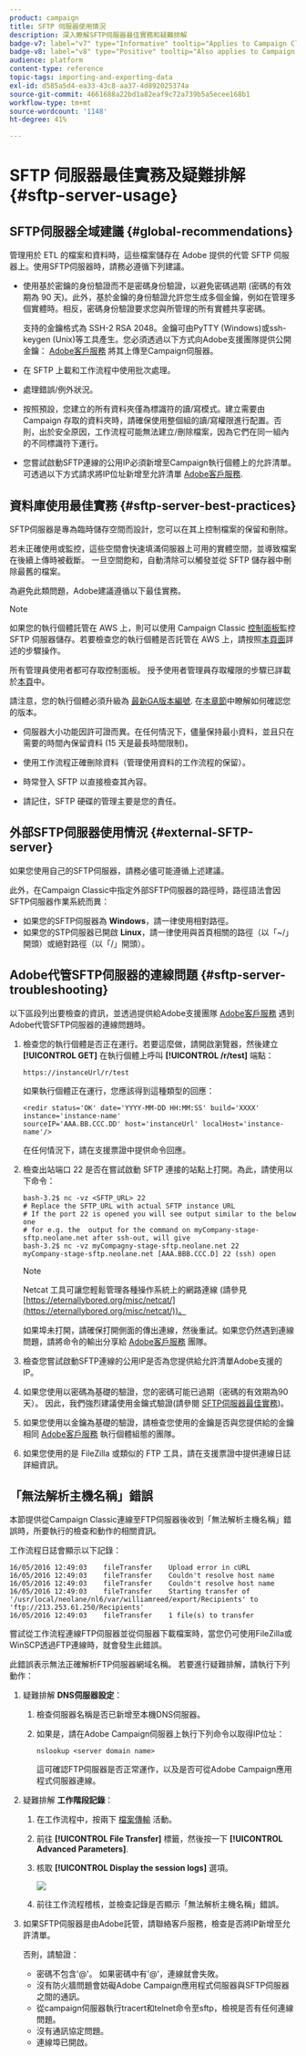 ```yaml
---
product: campaign
title: SFTP 伺服器使用情況
description: 深入瞭解SFTP伺服器最佳實務和疑難排解
badge-v7: label="v7" type="Informative" tooltip="Applies to Campaign Classic v7"
badge-v8: label="v8" type="Positive" tooltip="Also applies to Campaign v8"
audience: platform
content-type: reference
topic-tags: importing-and-exporting-data
exl-id: d585a5d4-ea33-43c8-aa37-4d892025374a
source-git-commit: 4661688a22bd1a82eaf9c72a739b5a5ecee168b1
workflow-type: tm+mt
source-wordcount: '1148'
ht-degree: 41%

---
```


# SFTP 伺服器最佳實務及疑難排解 {#sftp-server-usage}



## SFTP伺服器全域建議 {#global-recommendations}

管理用於 ETL 的檔案和資料時，這些檔案儲存在 Adobe 提供的代管 SFTP 伺服器上。使用SFTP伺服器時，請務必遵循下列建議。

* 使用基於密鑰的身份驗證而不是密碼身份驗證，以避免密碼過期 (密碼的有效期為 90 天)。此外，基於金鑰的身份驗證允許您生成多個金鑰，例如在管理多個實體時。相反，密碼身份驗證要求您與所管理的所有實體共享密碼。

   支持的金鑰格式為 SSH-2 RSA 2048。金鑰可由PyTTY (Windows)或ssh-keygen (Unix)等工具產生。您必須透過以下方式向Adobe支援團隊提供公開金鑰： [Adobe客戶服務](https://helpx.adobe.com/tw/enterprise/admin-guide.html/enterprise/using/support-for-experience-cloud.ug.html) 將其上傳至Campaign伺服器。

* 在 SFTP 上載和工作流程中使用批次處理。

* 處理錯誤/例外狀況。

* 按照預設，您建立的所有資料夾僅為標識符的讀/寫模式。建立需要由 Campaign 存取的資料夾時，請確保使用整個組的讀/寫權限進行配置。否則，出於安全原因，工作流程可能無法建立/刪除檔案，因為它們在同一組內的不同標識符下運行。

* 您嘗試啟動SFTP連線的公用IP必須新增至Campaign執行個體上的允許清單。 可透過以下方式請求將IP位址新增至允許清單 [Adobe客戶服務](https://helpx.adobe.com/tw/enterprise/admin-guide.html/enterprise/using/support-for-experience-cloud.ug.html).

## 資料庫使用最佳實務 {#sftp-server-best-practices}

SFTP伺服器是專為臨時儲存空間而設計，您可以在其上控制檔案的保留和刪除。

若未正確使用或監控，這些空間會快速填滿伺服器上可用的實體空間，並導致檔案在後續上傳時被截斷。 一旦空間飽和，自動清除可以觸發並從 SFTP 儲存器中刪除最舊的檔案。

為避免此類問題，Adobe建議遵循以下最佳實務。

>[!NOTE]
>
>如果您的執行個體託管在 AWS 上，則可以使用 Campaign Classic [控制面板](https://experienceleague.adobe.com/docs/control-panel/using/sftp-management/sftp-storage-management.html)監控 SFTP 伺服器儲存。若要檢查您的執行個體是否託管在 AWS 上，請按照[本頁面](https://experienceleague.adobe.com/docs/control-panel/using/faq.html)詳述的步驟操作。
>
>所有管理員使用者都可存取控制面板。 授予使用者管理員存取權限的步驟已詳載於[本頁](https://experienceleague.adobe.com/docs/control-panel/using/discover-control-panel/managing-permissions.html?lang=zh-Hant#discover-control-panel)中。
>
>請注意，您的執行個體必須升級為 [最新GA版本編號](../../rn/using/rn-overview.md). 在[本章節](../../platform/using/launching-adobe-campaign.md#getting-your-campaign-version)中瞭解如何確認您的版本。 

* 伺服器大小功能因許可證而異。在任何情況下，儘量保持最小資料，並且只在需要的時間內保留資料 (15 天是最長時間限制)。

* 使用工作流程正確刪除資料（管理使用資料的工作流程的保留）。

* 時常登入 SFTP 以直接檢查其內容。

* 請記住，SFTP 硬碟的管理主要是您的責任。

## 外部SFTP伺服器使用情況 {#external-SFTP-server}

如果您使用自己的SFTP伺服器，請務必儘可能遵循上述建議。

此外，在Campaign Classic中指定外部SFTP伺服器的路徑時，路徑語法會因SFTP伺服器作業系統而異：

* 如果您的SFTP伺服器為 **Windows**，請一律使用相對路徑。
* 如果您的STP伺服器已開啟 **Linux**，請一律使用與首頁相關的路徑（以「~/」開頭）或絕對路徑（以「/」開頭）。

## Adobe代管SFTP伺服器的連線問題 {#sftp-server-troubleshooting}

以下區段列出要檢查的資訊，並透過提供給Adobe支援團隊 [Adobe客戶服務](https://helpx.adobe.com/tw/enterprise/admin-guide.html/enterprise/using/support-for-experience-cloud.ug.html) 遇到Adobe代管SFTP伺服器的連線問題時。

1. 檢查您的執行個體是否正在運行。若要這麼做，請開啟瀏覽器，然後建立 **[!UICONTROL GET]** 在執行個體上呼叫 **[!UICONTROL /r/test]** 端點：

   ```
   https://instanceUrl/r/test
   ```

   如果執行個體正在運行，您應該得到這種類型的回應：

   ```
   <redir status='OK' date='YYYY-MM-DD HH:MM:SS' build='XXXX' instance='instance-name'
   sourceIP='AAA.BB.CCC.DD' host='instanceUrl' localHost='instance-name'/>
   ```

   在任何情況下，請在支援票證中提供命令回應。

1. 檢查出站端口 22 是否在嘗試啟動 SFTP 連接的站點上打開。為此，請使用以下命令：

   ```
   bash-3.2$ nc -vz <SFTP_URL> 22
   # Replace the SFTP_URL with actual SFTP instance URL
   # If the port 22 is opened you will see output similar to the below one
   # for e.g. the  output for the command on myCompany-stage-sftp.neolane.net after ssh-out, will give
   bash-3.2$ nc -vz myCompagny-stage-sftp.neolane.net 22
   myCompany-stage-sftp.neolane.net [AAA.BBB.CCC.D] 22 (ssh) open
   ```

   >[!NOTE]
   >
   >Netcat 工具可讓您輕鬆管理各種操作系統上的網路連線 (請參見 [https://eternallybored.org/misc/netcat/](https://eternallybored.org/misc/netcat/))。

   如果埠未打開，請確保打開側面的傳出連線，然後重試。如果您仍然遇到連線問題，請將命令的輸出分享給 [Adobe客戶服務](https://helpx.adobe.com/tw/enterprise/admin-guide.html/enterprise/using/support-for-experience-cloud.ug.html) 團隊。

1. 檢查您嘗試啟動SFTP連線的公用IP是否為您提供給允許清單Adobe支援的IP。
1. 如果您使用以密碼為基礎的驗證，您的密碼可能已過期（密碼的有效期為90天）。 因此，我們強烈建議使用金鑰式驗證(請參閱 [SFTP伺服器最佳實務](#sftp-server-best-practices))。
1. 如果您使用以金鑰為基礎的驗證，請檢查您使用的金鑰是否與您提供給的金鑰相同 [Adobe客戶服務](https://helpx.adobe.com/tw/enterprise/admin-guide.html/enterprise/using/support-for-experience-cloud.ug.html) 執行個體組態的團隊。
1. 如果您使用的是 FileZilla 或類似的 FTP 工具，請在支援票證中提供連線日誌詳細資訊。

## 「無法解析主機名稱」錯誤

本節提供從Campaign Classic連線至FTP伺服器後收到「無法解析主機名稱」錯誤時，所要執行的檢查和動作的相關資訊。

工作流程日誌會顯示以下記錄：

```
16/05/2016 12:49:03    fileTransfer    Upload error in cURL
16/05/2016 12:49:03    fileTransfer    Couldn't resolve host name
16/05/2016 12:49:03    fileTransfer    Couldn't resolve host name
16/05/2016 12:49:03    fileTransfer    Starting transfer of '/usr/local/neolane/nl6/var/williamreed/export/Recipients' to 'ftp://213.253.61.250/Recipients'
16/05/2016 12:49:03    fileTransfer    1 file(s) to transfer
```

嘗試從工作流程連線FTP伺服器並從伺服器下載檔案時，當您仍可使用FileZilla或WinSCP透過FTP連線時，就會發生此錯誤。

此錯誤表示無法正確解析FTP伺服器網域名稱。 若要進行疑難排解，請執行下列動作：

1. 疑難排解 **DNS伺服器設定**：

   1. 檢查伺服器名稱是否已新增至本機DNS伺服器。
   1. 如果是，請在Adobe Campaign伺服器上執行下列命令以取得IP位址：

      `nslookup <server domain name>`

      這可確認FTP伺服器是否正常運作，以及是否可從Adobe Campaign應用程式伺服器連線。

1. 疑難排解 **工作階段記錄**：

   1. 在工作流程中，按兩下 [檔案傳輸](../../workflow/using/file-transfer.md) 活動。
   1. 前往 **[!UICONTROL File Transfer]** 標籤，然後按一下 **[!UICONTROL Advanced Parameters]**.
   1. 核取 **[!UICONTROL Display the session logs]** 選項。

      ![](assets/sftp-error-display-logs.png)

   1. 前往工作流程稽核，並檢查記錄是否顯示「無法解析主機名稱」錯誤。

1. 如果SFTP伺服器是由Adobe託管，請聯絡客戶服務，檢查是否將IP新增至允許清單。

   否則，請驗證：

   * 密碼不包含&#39;@&#39;。 如果密碼中有&#39;@&#39;，連線就會失敗。
   * 沒有防火牆問題會妨礙Adobe Campaign應用程式伺服器與SFTP伺服器之間的通訊。
   * 從campaign伺服器執行tracert和telnet命令至sftp，檢視是否有任何連線問題。
   * 沒有通訊協定問題。
   * 連線埠已開啟。
